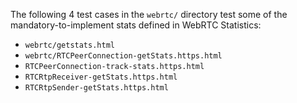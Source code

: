 The following 4 test cases in the `webrtc/` directory test some of the mandatory-to-implement stats defined in WebRTC Statistics:

* `webrtc/getstats.html`
* `webrtc/RTCPeerConnection-getStats.https.html`
* `RTCPeerConnection-track-stats.https.html`
* `RTCRtpReceiver-getStats.https.html`
* `RTCRtpSender-getStats.https.html`
